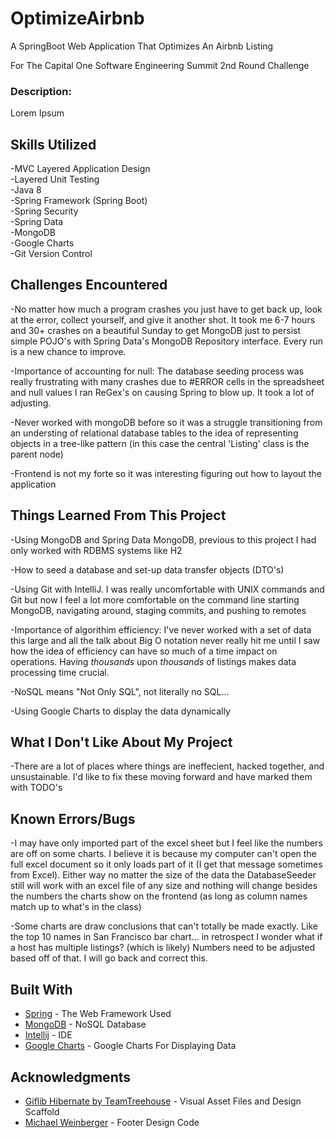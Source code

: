 # OptimizeAirbnb <br>
A SpringBoot Web Application That Optimizes An Airbnb Listing <br>

For The Capital One Software Engineering Summit 2nd Round Challenge <br>

### Description:
Lorem Ipsum

## Skills Utilized </br>
-MVC Layered Application Design </br>
-Layered Unit Testing </br>
-Java 8 </br>
-Spring Framework (Spring Boot)</br>
-Spring Security </br>
-Spring Data </br>
-MongoDB </br>
-Google Charts </br>
-Git Version Control </br>

## Challenges Encountered </br>
-No matter how much a program crashes you just have to get back up, look at the error, collect yourself, and
give it another shot. It took me 6-7 hours and 30+ crashes on a beautiful Sunday to get MongoDB just to
persist simple POJO's with Spring Data's MongoDB Repository interface. Every run is a new chance to improve. </br>

-Importance of accounting for null: The database seeding process was really frustrating with many crashes due to
#ERROR cells in the spreadsheet and null values I ran ReGex's on causing Spring to blow up. It took a lot of adjusting. </br>

-Never worked with mongoDB before so it was a struggle transitioning from an understing of relational database tables
to the idea of representing objects in a tree-like pattern (in this case the central 'Listing' class is the parent node) </br>

-Frontend is not my forte so it was interesting figuring out how to layout the application </br>

## Things Learned From This Project </br>
-Using MongoDB and Spring Data MongoDB, previous to this project I had only worked with RDBMS systems like H2 </br>

-How to seed a database and set-up data transfer objects (DTO's) </br>

-Using Git with IntelliJ. I was really uncomfortable with UNIX commands and Git but now I feel a lot more
comfortable on the command line starting MongoDB, navigating around, staging commits, and pushing to remotes </br>

-Importance of algorithim efficiency: I've never worked with a set of data this large and all the talk about
Big O notation never really hit me until I saw how the idea of efficiency can have so much of a time impact on
operations. Having *thousands* upon *thousands* of listings makes data processing time crucial.</br>

-NoSQL means "Not Only SQL", not literally no SQL... </br>

-Using Google Charts to display the data dynamically </br>

## What I Don't Like About My Project </br>
-There are a lot of places where things are ineffecient, hacked together, and unsustainable. I'd like to fix
these moving forward and have marked them with TODO's </br>

## Known Errors/Bugs </br>
-I may have only imported part of the excel sheet but I feel like the numbers are off on some charts. I believe
it is because my computer can't open the full excel document so it only loads part of it (I get that message sometimes
from Excel). Either way no matter the size of the data the DatabaseSeeder still will work with an excel file of any size
and nothing will change besides the numbers the charts show on the frontend (as long as column names match up to what's
in the class)</br>

-Some charts are draw conclusions that can't totally be made exactly. Like the top 10 names in San Francisco bar chart...
in retrospect I wonder what if a host has multiple listings? (which is likely) Numbers need to be adjusted based off of
that. I will go back and correct this.</br>

## Built With

* [Spring](https://spring.io/) - The Web Framework Used
* [MongoDB](https://www.mongodb.com/) - NoSQL Database
* [Intellij](https://www.jetbrains.com/idea/) - IDE
* [Google Charts](https://developers.google.com/chart/) - Google Charts For Displaying Data

## Acknowledgments
* [Giflib Hibernate by TeamTreehouse](https://github.com/treehouse/giflib-hibernate) - Visual Asset Files and Design Scaffold
* [Michael Weinberger](https://github.com/mwein99) - Footer Design Code
